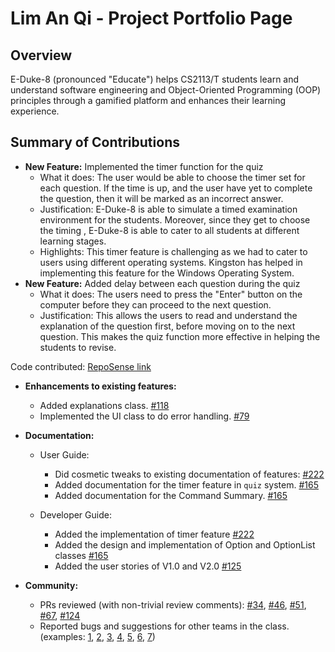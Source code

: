 # Lim An Qi - Project Portfolio Page

## Overview

E-Duke-8 (pronounced "Educate") helps CS2113/T students learn and understand software engineering and Object-Oriented Programming (OOP) principles through a gamified platform and enhances their learning experience. 

## Summary of Contributions

- **New Feature:** Implemented the timer function for the quiz
  - What it does: The user would be able to choose the timer set for each question. If the time is up, and the user have yet to complete the question, then it will be marked as an incorrect answer. 
  - Justification: E-Duke-8 is able to simulate a timed examination environment for the students. Moreover, since they get to choose the timing , E-Duke-8 is able to cater to all students at different learning stages. 
  - Highlights: This timer feature is challenging as we had to cater to users using different operating systems. Kingston has helped in implementing this feature for the Windows Operating System. 
- **New Feature:** Added delay between each question during the quiz
  - What it does: The users need to press the "Enter" button on the computer before they can proceed to the next question.
  - Justification: This allows the users to read and understand the explanation of the question first, before moving on to the next question. This makes the quiz function more effective in helping the students to revise. 

Code contributed: [RepoSense link](https://nus-cs2113-ay2021s1.github.io/tp-dashboard/#breakdown=true&search=&sort=groupTitle&sortWithin=title&since=2020-09-27&timeframe=commit&mergegroup=&groupSelect=groupByRepos&checkedFileTypes=docs~functional-code~test-code~other&tabOpen=true&tabType=authorship&tabAuthor=anqi20&tabRepo=AY2021S1-CS2113T-F12-3%2Ftp%5Bmaster%5D&authorshipIsMergeGroup=false&authorshipFileTypes=docs~functional-code~test-code~other)

- **Enhancements to existing features:**
  - Added explanations class. [#118](https://github.com/AY2021S1-CS2113T-F12-3/tp/pull/118)
  - Implemented the UI class to do error handling. [#79](https://github.com/AY2021S1-CS2113T-F12-3/tp/pull/79)
 
- **Documentation:** 
  - User Guide: 
    - Did cosmetic tweaks to existing documentation of features: [#222](https://github.com/AY2021S1-CS2113T-F12-3/tp/pull/222)
    - Added documentation for the timer feature in `quiz` system. [#165](https://github.com/AY2021S1-CS2113T-F12-3/tp/pull/165)
    - Added documentation for the Command Summary. [#165](https://github.com/AY2021S1-CS2113T-F12-3/tp/pull/165)
  
  - Developer Guide: 
    - Added the implementation of timer feature [#222](https://github.com/AY2021S1-CS2113T-F12-3/tp/pull/222)
    - Added the design and implementation of Option and OptionList classes [#165](https://github.com/AY2021S1-CS2113T-F12-3/tp/pull/165)
    - Added the user stories of V1.0 and V2.0 [#125](https://github.com/AY2021S1-CS2113T-F12-3/tp/pull/125)

- **Community:**
  - PRs reviewed (with non-trivial review comments): [#34](https://github.com/AY2021S1-CS2113T-F12-3/tp/pull/34), [#46](https://github.com/AY2021S1-CS2113T-F12-3/tp/pull/46), [#51](https://github.com/AY2021S1-CS2113T-F12-3/tp/pull/51), [#67](https://github.com/AY2021S1-CS2113T-F12-3/tp/pull/67), [#124](https://github.com/AY2021S1-CS2113T-F12-3/tp/pull/124)
  - Reported bugs and suggestions for other teams in the class. (examples: [1](https://github.com/anqi20/ped/issues/1), [2](https://github.com/anqi20/ped/issues/2), [3](https://github.com/anqi20/ped/issues/5), [4](https://github.com/anqi20/ped/issues/7), [5](https://github.com/anqi20/ped/issues/8), [6](https://github.com/anqi20/ped/issues/11), [7](https://github.com/anqi20/ped/issues/12))
